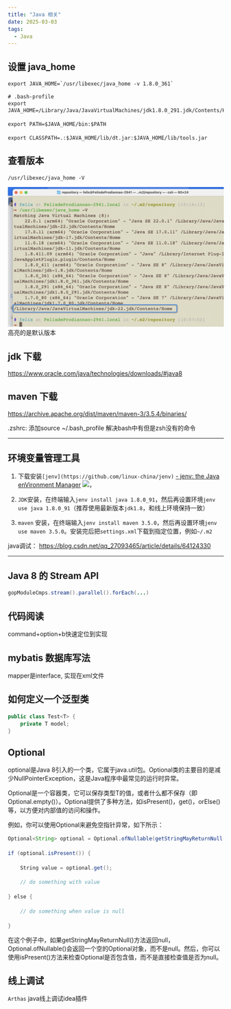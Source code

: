 ```yaml
---
title: "Java 相关"
date: 2025-03-03
tags:
  - Java
---
```


## 设置 java_home

```shell
export JAVA_HOME=`/usr/libexec/java_home -v 1.8.0_361`
``` 

```shell
# .bash-profile
export JAVA_HOME=/Library/Java/JavaVirtualMachines/jdk1.8.0_291.jdk/Contents/Home

export PATH=$JAVA_HOME/bin:$PATH

export CLASSPATH=.:$JAVA_HOME/lib/dt.jar:$JAVA_HOME/lib/tools.jar
```

## 查看版本

```shell
/usr/libexec/java_home -V
```
![alt text](image.png) 
高亮的是默认版本


## jdk 下载

https://www.oracle.com/java/technologies/downloads/#java8


## maven 下载

https://archive.apache.org/dist/maven/maven-3/3.5.4/binaries/

.zshrc: 添加source ~/.bash_profile 解决bash中有但是zsh没有的命令


---

## 环境变量管理工具

1. 下载安装`[jenv](https://github.com/linux-china/jenv)` [- jenv: the Java enVironment Manager](https://github.com/linux-china/jenv) ![](https://img.shields.io/github/stars/linux-china/jenv.svg?style=social&label=Starr&#alt=)，

2. `JDK`安装，在终端输入`jenv install java 1.8.0_91`，然后再设置环境`jenv use java 1.8.0_91`（推荐使用最新版本`jdk1.8`，和线上环境保持一致）
3. `maven` 安装，在终端输入`jenv install maven 3.5.0`，然后再设置环境`jenv use maven 3.5.0`。安装完后把`settings.xml`下载到指定位置，例如`~/.m2`

java调试： https://blog.csdn.net/qq_27093465/article/details/64124330

---

## Java 8 的 Stream API

```java
gopModuleCmps.stream().parallel().forEach(...)
```

## 代码阅读
command+option+b快速定位到实现

## mybatis 数据库写法

mapper是interface, 实现在xml文件

## 如何定义一个泛型类

```java
public class Test<T> {
	private T model;
}
```

## Optional

optional是Java 8引入的一个类，它属于java.util包。Optional类的主要目的是减少NullPointerException，这是Java程序中最常见的运行时异常。  
  
Optional是一个容器类，它可以保存类型T的值，或者什么都不保存（即Optional.empty()）。Optional提供了多种方法，如isPresent()，get()，orElse()等，以方便对内部值的访问和操作。  
  
例如，你可以使用Optional来避免空指针异常，如下所示：  
```java
Optional<String> optional = Optional.ofNullable(getStringMayReturnNull());

if (optional.isPresent()) {

    String value = optional.get();

    // do something with value

} else {

    // do something when value is null

}
```

  
在这个例子中，如果getStringMayReturnNull()方法返回null，Optional.ofNullable()会返回一个空的Optional对象，而不是null。然后，你可以使用isPresent()方法来检查Optional是否包含值，而不是直接检查值是否为null。

## 线上调试

`Arthas` java线上调试idea插件 


